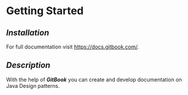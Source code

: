 # Getting Started

## *Installation*

For full documentation visit <https://docs.gitbook.com/>.

## *Description*

With the help of ***GitBook*** you can create and develop documentation on Java Design patterns.
